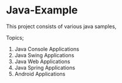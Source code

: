 # Java-Example

This project consists of various java samples,

Topics;

1. Java Console Applications
2. Java Swing Applications
3. Java Web Applications
4. Java Spring Applications
5. Android Applications
